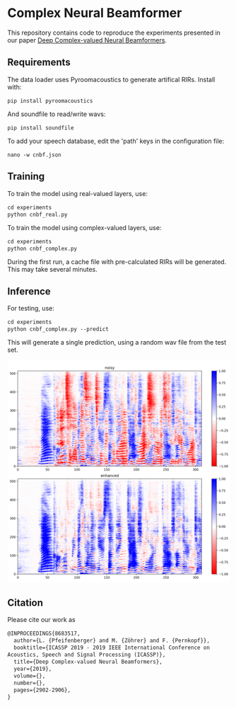 Complex Neural Beamformer
=========================


This repository contains code to reproduce the experiments presented in our paper
[Deep Complex-valued Neural Beamformers](https://doi.org/10.1109/ICASSP.2019.8683517).



Requirements
------------

The data loader uses Pyroomacoustics to generate artifical RIRs.
Install with:
```
pip install pyroomacoustics
```

And soundfile to read/write wavs:
```
pip install soundfile
```


To add your speech database, edit the 'path' keys in the configuration file:
```
nano -w cnbf.json
```




Training
--------

To train the model using real-valued layers, use:
```
cd experiments
python cnbf_real.py
```

To train the model using complex-valued layers, use:
```
cd experiments
python cnbf_complex.py
```

During the first run, a cache file with pre-calculated RIRs will be generated. This may take several minutes.



Inference
---------

For testing, use:
```
cd experiments
python cnbf_complex.py --predict
```

This will generate a single prediction, using a random wav file from the test set.

![predicitons](predictions/cnbf_complex_prediction.png "Prediction example")



Citation
--------

Please cite our work as 

```
@INPROCEEDINGS{8683517,
  author={L. {Pfeifenberger} and M. {Zöhrer} and F. {Pernkopf}},
  booktitle={ICASSP 2019 - 2019 IEEE International Conference on Acoustics, Speech and Signal Processing (ICASSP)}, 
  title={Deep Complex-valued Neural Beamformers}, 
  year={2019},
  volume={},
  number={},
  pages={2902-2906},
}
```


